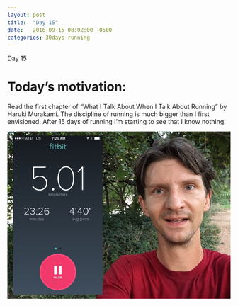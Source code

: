 ```yaml
---
layout: post
title:  "Day 15"
date:   2016-09-15 08:02:00 -0500
categories: 30days running
---
```

Day 15

# Today’s motivation:

Read the first chapter of “What I Talk About When I Talk About Running” by Haruki Murakami. The discipline of running is much bigger than I first envisioned. After 15 days of running I’m starting to see that I know nothing.

![alt text](/img/day15.jpg "Day 15 - Snapped a screenshot at 5km")